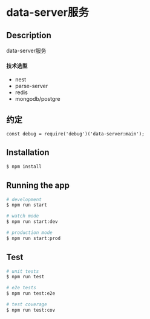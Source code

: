 # data-server服务
## Description

data-server服务

#### 技术选型

* nest
* parse-server
* redis
* mongodb/postgre

## 约定

```
const debug = require('debug')('data-server:main');
```


## Installation

```bash
$ npm install
```

## Running the app

```bash
# development
$ npm run start

# watch mode
$ npm run start:dev

# production mode
$ npm run start:prod
```

## Test

```bash
# unit tests
$ npm run test

# e2e tests
$ npm run test:e2e

# test coverage
$ npm run test:cov
```
